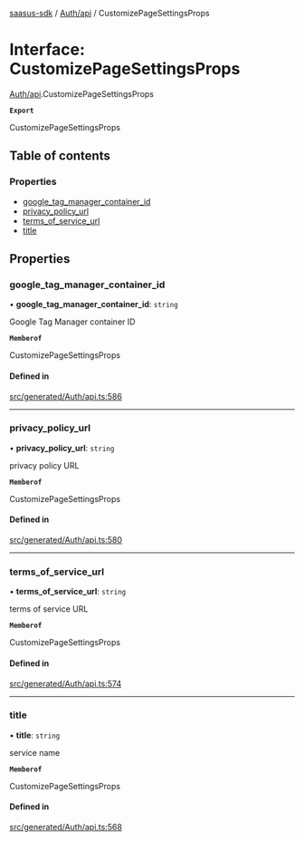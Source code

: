 [saasus-sdk](../README.md) / [Auth/api](../modules/Auth_api.md) / CustomizePageSettingsProps

# Interface: CustomizePageSettingsProps

[Auth/api](../modules/Auth_api.md).CustomizePageSettingsProps

**`Export`**

CustomizePageSettingsProps

## Table of contents

### Properties

- [google\_tag\_manager\_container\_id](Auth_api.CustomizePageSettingsProps.md#google_tag_manager_container_id)
- [privacy\_policy\_url](Auth_api.CustomizePageSettingsProps.md#privacy_policy_url)
- [terms\_of\_service\_url](Auth_api.CustomizePageSettingsProps.md#terms_of_service_url)
- [title](Auth_api.CustomizePageSettingsProps.md#title)

## Properties

### google\_tag\_manager\_container\_id

• **google\_tag\_manager\_container\_id**: `string`

Google Tag Manager container ID

**`Memberof`**

CustomizePageSettingsProps

#### Defined in

[src/generated/Auth/api.ts:586](https://github.com/saasus-platform/saasus-sdk-javascript/blob/09ef427/src/generated/Auth/api.ts#L586)

___

### privacy\_policy\_url

• **privacy\_policy\_url**: `string`

privacy policy URL

**`Memberof`**

CustomizePageSettingsProps

#### Defined in

[src/generated/Auth/api.ts:580](https://github.com/saasus-platform/saasus-sdk-javascript/blob/09ef427/src/generated/Auth/api.ts#L580)

___

### terms\_of\_service\_url

• **terms\_of\_service\_url**: `string`

terms of service URL

**`Memberof`**

CustomizePageSettingsProps

#### Defined in

[src/generated/Auth/api.ts:574](https://github.com/saasus-platform/saasus-sdk-javascript/blob/09ef427/src/generated/Auth/api.ts#L574)

___

### title

• **title**: `string`

service name

**`Memberof`**

CustomizePageSettingsProps

#### Defined in

[src/generated/Auth/api.ts:568](https://github.com/saasus-platform/saasus-sdk-javascript/blob/09ef427/src/generated/Auth/api.ts#L568)
